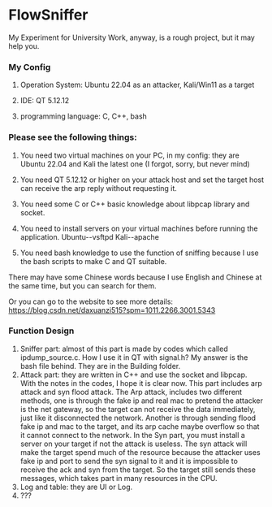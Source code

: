 # FlowSniffer
My Experiment for University Work, anyway, is a rough project, but it may help you.

### My Config
1. Operation System: Ubuntu 22.04 as an attacker, Kali/Win11 as a target

2. IDE: QT 5.12.12

3. programming language: C, C++, bash

### Please see the following things:
1. You need two virtual machines on your PC, in my config: they are Ubuntu 22.04 and Kali the latest one (I forgot, sorry, but never mind)

2. You need QT 5.12.12 or higher on your attack host and set the target host can receive the arp reply without requesting it.

3. You need some C or C++ basic knowledge about libpcap library and socket.

4. You need to install servers on your virtual machines before running the application. Ubuntu--vsftpd Kali--apache

5. You need bash knowledge to use the function of sniffing because I use the bash scripts to make C and QT suitable.

There may have some Chinese words because I use English and Chinese at the same time, but you can search for them.

Or you can go to the website to see more details: https://blog.csdn.net/daxuanzi515?spm=1011.2266.3001.5343

### Function Design
1. Sniffer part: almost of this part is made by codes which called ipdump_source.c. How I use it in QT with signal.h? My answer is the bash file behind. They are in the Building folder.
2. Attack part: they are written in C++ and use the socket and libpcap. With the notes in the codes, I hope it is clear now. This part includes arp attack and syn flood attack. The Arp attack, includes two different methods, one is through the fake ip and real mac to pretend the attacker is the net gateway, so the target can not receive the data immediately, just like it disconnected the network. Another is through sending flood fake ip and mac to the target, and its arp cache maybe overflow so that it cannot connect to the network. In the Syn part, you must install a server on your target if not the attack is useless. The syn attack will make the target spend much of the resource because the attacker uses fake ip and port to send the syn signal to it and it is impossible to receive the ack and syn from the target. So the target still sends these messages, which takes part in many resources in the CPU.
3. Log and table: they are UI or Log.
4. ???
